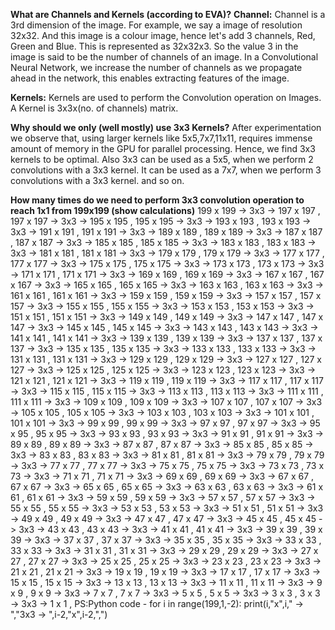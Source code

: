 **What are Channels and Kernels (according to EVA)?**
**Channel:** Channel is a 3rd dimension of the image. For example, we say a image of resolution 32x32. And this image is a colour image, hence let's add 
3 channels, Red, Green and Blue. This is represented as 32x32x3. So the value 3 in the image is said to be the number of channels of an 
image.
In a Convolutional Neural Network, we increase the number of channels as we propagate ahead in the network, this enables extracting features of the image. 

**Kernels:** Kernels are used to perform the Convolution operation on Images. A Kernel is 3x3x(no. of channels) matrix. 

**Why should we only (well mostly) use 3x3 Kernels?**
After experimentation we observe that, using larger kernels like 5x5,7x7,11x11, requires immense amount of memory in the GPU for parallel processing. Hence, we find 3x3 kernels to be optimal. 
Also 3x3 can be used as a 5x5, when we perform 2 convolutions with a 3x3 kernel.
It can be used as a 7x7, when we perform 3 convolutions with a 3x3 kernel.
and so on.

**How many times do we need to perform 3x3 convolution operation to reach 1x1 from 199x199 (show calculations)**
199 x 199  ->  3x3 ->  197 x 197 ,
197 x 197  ->  3x3 ->  195 x 195 ,
195 x 195  ->  3x3 ->  193 x 193 ,
193 x 193  ->  3x3 ->  191 x 191 ,
191 x 191  ->  3x3 ->  189 x 189 ,
189 x 189  ->  3x3 ->  187 x 187 ,
187 x 187  ->  3x3 ->  185 x 185 ,
185 x 185  ->  3x3 ->  183 x 183 ,
183 x 183  ->  3x3 ->  181 x 181 ,
181 x 181  ->  3x3 ->  179 x 179 ,
179 x 179  ->  3x3 ->  177 x 177 ,
177 x 177  ->  3x3 ->  175 x 175 ,
175 x 175  ->  3x3 ->  173 x 173 ,
173 x 173  ->  3x3 ->  171 x 171 ,
171 x 171  ->  3x3 ->  169 x 169 ,
169 x 169  ->  3x3 ->  167 x 167 ,
167 x 167  ->  3x3 ->  165 x 165 ,
165 x 165  ->  3x3 ->  163 x 163 ,
163 x 163  ->  3x3 ->  161 x 161 ,
161 x 161  ->  3x3 ->  159 x 159 ,
159 x 159  ->  3x3 ->  157 x 157 ,
157 x 157  ->  3x3 ->  155 x 155 ,
155 x 155  ->  3x3 ->  153 x 153 ,
153 x 153  ->  3x3 ->  151 x 151 ,
151 x 151  ->  3x3 ->  149 x 149 ,
149 x 149  ->  3x3 ->  147 x 147 ,
147 x 147  ->  3x3 ->  145 x 145 ,
145 x 145  ->  3x3 ->  143 x 143 ,
143 x 143  ->  3x3 ->  141 x 141 ,
141 x 141  ->  3x3 ->  139 x 139 ,
139 x 139  ->  3x3 ->  137 x 137 ,
137 x 137  ->  3x3 ->  135 x 135 ,
135 x 135  ->  3x3 ->  133 x 133 ,
133 x 133  ->  3x3 ->  131 x 131 ,
131 x 131  ->  3x3 ->  129 x 129 ,
129 x 129  ->  3x3 ->  127 x 127 ,
127 x 127  ->  3x3 ->  125 x 125 ,
125 x 125  ->  3x3 ->  123 x 123 ,
123 x 123  ->  3x3 ->  121 x 121 ,
121 x 121  ->  3x3 ->  119 x 119 ,
119 x 119  ->  3x3 ->  117 x 117 ,
117 x 117  ->  3x3 ->  115 x 115 ,
115 x 115  ->  3x3 ->  113 x 113 ,
113 x 113  ->  3x3 ->  111 x 111 ,
111 x 111  ->  3x3 ->  109 x 109 ,
109 x 109  ->  3x3 ->  107 x 107 ,
107 x 107  ->  3x3 ->  105 x 105 ,
105 x 105  ->  3x3 ->  103 x 103 ,
103 x 103  ->  3x3 ->  101 x 101 ,
101 x 101  ->  3x3 ->  99 x 99 ,
99 x 99  ->  3x3 ->  97 x 97 ,
97 x 97  ->  3x3 ->  95 x 95 ,
95 x 95  ->  3x3 ->  93 x 93 ,
93 x 93  ->  3x3 ->  91 x 91 ,
91 x 91  ->  3x3 ->  89 x 89 ,
89 x 89  ->  3x3 ->  87 x 87 ,
87 x 87  ->  3x3 ->  85 x 85 ,
85 x 85  ->  3x3 ->  83 x 83 ,
83 x 83  ->  3x3 ->  81 x 81 ,
81 x 81  ->  3x3 ->  79 x 79 ,
79 x 79  ->  3x3 ->  77 x 77 ,
77 x 77  ->  3x3 ->  75 x 75 ,
75 x 75  ->  3x3 ->  73 x 73 ,
73 x 73  ->  3x3 ->  71 x 71 ,
71 x 71  ->  3x3 ->  69 x 69 ,
69 x 69  ->  3x3 ->  67 x 67 ,
67 x 67  ->  3x3 ->  65 x 65 ,
65 x 65  ->  3x3 ->  63 x 63 ,
63 x 63  ->  3x3 ->  61 x 61 ,
61 x 61  ->  3x3 ->  59 x 59 ,
59 x 59  ->  3x3 ->  57 x 57 ,
57 x 57  ->  3x3 ->  55 x 55 ,
55 x 55  ->  3x3 ->  53 x 53 ,
53 x 53  ->  3x3 ->  51 x 51 ,
51 x 51  ->  3x3 ->  49 x 49 ,
49 x 49  ->  3x3 ->  47 x 47 ,
47 x 47  ->  3x3 ->  45 x 45 ,
45 x 45  ->  3x3 ->  43 x 43 ,
43 x 43  ->  3x3 ->  41 x 41 ,
41 x 41  ->  3x3 ->  39 x 39 ,
39 x 39  ->  3x3 ->  37 x 37 ,
37 x 37  ->  3x3 ->  35 x 35 ,
35 x 35  ->  3x3 ->  33 x 33 ,
33 x 33  ->  3x3 ->  31 x 31 ,
31 x 31  ->  3x3 ->  29 x 29 ,
29 x 29  ->  3x3 ->  27 x 27 ,
27 x 27  ->  3x3 ->  25 x 25 ,
25 x 25  ->  3x3 ->  23 x 23 ,
23 x 23  ->  3x3 ->  21 x 21 ,
21 x 21  ->  3x3 ->  19 x 19 ,
19 x 19  ->  3x3 ->  17 x 17 ,
17 x 17  ->  3x3 ->  15 x 15 ,
15 x 15  ->  3x3 ->  13 x 13 ,
13 x 13  ->  3x3 ->  11 x 11 ,
11 x 11  ->  3x3 ->  9 x 9 ,
9 x 9  ->  3x3 ->  7 x 7 ,
7 x 7  ->  3x3 ->  5 x 5 ,
5 x 5  ->  3x3 ->  3 x 3 ,
3 x 3  ->  3x3 ->  1 x 1 ,
PS:Python code - 
for i in range(199,1,-2):
  print(i,"x",i," -> ","3x3 -> ",i-2,"x",i-2,",")
  
